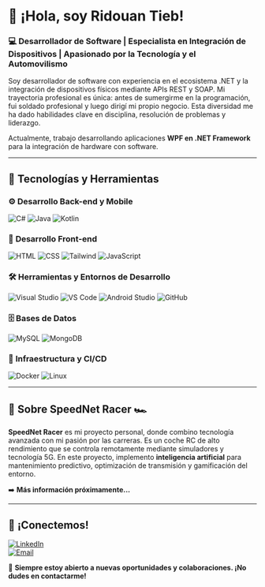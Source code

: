 # 👋 ¡Hola, soy Ridouan Tieb!

### 💻 Desarrollador de Software | Especialista en Integración de Dispositivos | Apasionado por la Tecnología y el Automovilismo

Soy desarrollador de software con experiencia en el ecosistema .NET y la integración de dispositivos físicos mediante APIs REST y SOAP. Mi trayectoria profesional es única: antes de sumergirme en la programación, fui soldado profesional y luego dirigí mi propio negocio. Esta diversidad me ha dado habilidades clave en disciplina, resolución de problemas y liderazgo.

Actualmente, trabajo desarrollando aplicaciones **WPF en .NET Framework** para la integración de hardware con software.

---

## 🚀 Tecnologías y Herramientas

### ⚙️ **Desarrollo Back-end y Mobile**
![C#](https://skillicons.dev/icons?i=cs) ![Java](https://skillicons.dev/icons?i=java) ![Kotlin](https://skillicons.dev/icons?i=kotlin) 

### 🎨 **Desarrollo Front-end**
![HTML](https://skillicons.dev/icons?i=html) ![CSS](https://skillicons.dev/icons?i=css) ![Tailwind](https://skillicons.dev/icons?i=tailwind) ![JavaScript](https://skillicons.dev/icons?i=js)

### 🛠️ **Herramientas y Entornos de Desarrollo**
![Visual Studio](https://skillicons.dev/icons?i=visualstudio) ![VS Code](https://skillicons.dev/icons?i=vscode) ![Android Studio](https://skillicons.dev/icons?i=androidstudio)
 ![GitHub](https://skillicons.dev/icons?i=github) 
### 🗄️ **Bases de Datos**
![MySQL](https://skillicons.dev/icons?i=mysql) ![MongoDB](https://skillicons.dev/icons?i=mongodb)

### 🚀 **Infraestructura y CI/CD**
![Docker](https://skillicons.dev/icons?i=docker) ![Linux](https://skillicons.dev/icons?i=linux)

---

## 📢 Sobre **SpeedNet Racer** 🏎️
**SpeedNet Racer** es mi proyecto personal, donde combino tecnología avanzada con mi pasión por las carreras. Es un coche RC de alto rendimiento que se controla remotamente mediante simuladores y tecnología 5G. En este proyecto, implemento **inteligencia artificial** para mantenimiento predictivo, optimización de transmisión y gamificación del entorno. 

➡️ **Más información próximamente...**

---

## 📲 ¡Conectemos!
[![LinkedIn](https://img.shields.io/badge/LinkedIn-0A66C2?style=for-the-badge&logo=linkedin&logoColor=white)](https://www.linkedin.com/in/ridouantieb/)  
[![Email](https://img.shields.io/badge/Email-D14836?style=for-the-badge&logo=gmail&logoColor=white)](mailto:tieb.dev@gmail.com)  

🔹 **Siempre estoy abierto a nuevas oportunidades y colaboraciones. ¡No dudes en contactarme!**
